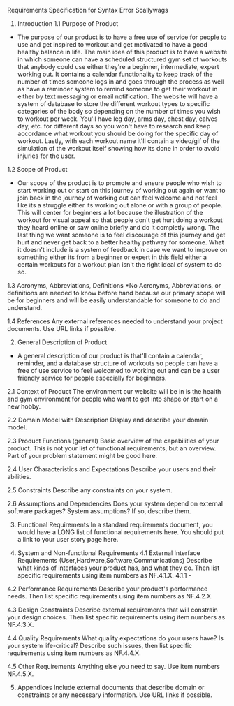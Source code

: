 Requirements Specification for Syntax Error Scallywags

1. Introduction
1.1 Purpose of Product

* The purpose of our product is to have a free use of service for people to use and get inspired to workout and get motivated to have a good healthy balance in life. The main idea of this product is to have a website in which someone can have a scheduled structured gym set of workouts that anybody could use either they're a beginner, intermediate, expert working out. It contains a calendar functionality to keep track of the number of times someone logs in and goes through the process as well as have a reminder system to remind someone to get their workout in either by text messaging or email notification. The website will have a system of database to store the different workout types to specific categories of the body so depending on the number of times you wish to workout per week. You'll have leg day, arms day, chest day, calves day, etc. for different days so you won't have to research and keep accordance what workout you should be doing for the specific day of workout. Lastly, with each workout name it'll contain a video/gif of the simulation of the workout itself showing how its done in order to avoid injuries for the user. 

1.2 Scope of Product
* Our scope of the product is to promote and ensure people who wish to start working out or start on this journey of working out again or want to join back in the journey of working out can feel welcome and not feel like its a struggle either its working out alone or with a group of people. This will center for beginners a lot because the illustration of the workout for visual appeal so that people don't get hurt doing a workout they heard online or saw online briefly and do it completly wrong. The last thing we want someone is to feel discourage of this journey and get hurt and never get back to a better healthy pathway for someone. What it doesn't include is a system of feedback in case we want to improve on something either its from a beginner or expert in this field either a certain workouts for a workout plan isn't the right ideal of system to do so. 


1.3 Acronyms, Abbreviations, Definitions
*No Acronyms, Abbreviations, or definitions are needed to know before hand because our primary scope will be for beginners and will be easily understandable for someone to do and understand. 

1.4 References
Any external references needed to understand your project documents. Use URL links if possible.

2. General Description of Product
* A general description of our product is that'll contain a calendar, reminder, and a database structure of workouts so people can have a free of use service to feel welcomed to working out and can be a user friendly service for people especially for beginners. 

2.1 Context of Product
The environment our website will be in is the health and gym environment for people who want to get into shape or start on a new hobby.  

2.2 Domain Model with Description
Display and describe your domain model.

2.3 Product Functions (general)
Basic overview of the capabilities of your product. This is not your list of functional requirements, but an overview. Part of your problem statement might be good here.

2.4 User Characteristics and Expectations
Describe your users and their abilities.

2.5 Constraints
Describe any constraints on your system.

2.6 Assumptions and Dependencies
Does your system depend on external software packages? System assumptions? If so, describe them.

3. Functional Requirements
In a standard requirements document, you would have a LONG list of functional requirements here. You should put a link to your user story page here.

4. System and Non-functional Requirements
4.1 External Interface Requirements (User,Hardware,Software,Communications)
Describe what kinds of interfaces your product has, and what they do. Then list specific requirements using item numbers as NF.4.1.X.
4.1.1 - 

4.2 Performance Requirements
Describe your product's performance needs. Then list specific requirements using item numbers as NF.4.2.X.

4.3 Design Constraints
Describe external requirements that will constrain your design choices. Then list specific requirements using item numbers as NF.4.3.X.

4.4 Quality Requirements
What quality expectations do your users have? Is your system life-critical? Describe such issues, then list specific requirements using item numbers as NF.4.4.X.

4.5 Other Requirements
Anything else you need to say. Use item numbers NF.4.5.X.

5. Appendices
Include external documents that describe domain or constraints or any necessary information. Use URL links if possible.
